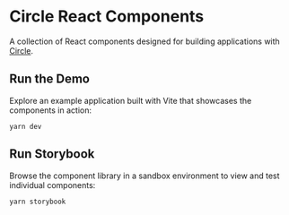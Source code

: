 # Circle React Components

A collection of React components designed for building applications with [Circle](https://developers.circle.com/).

## Run the Demo

Explore an example application built with Vite that showcases the components in action:

```
yarn dev
```

## Run Storybook

Browse the component library in a sandbox environment to view and test individual components:

```
yarn storybook
```

